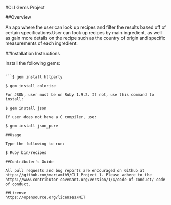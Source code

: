 #CLI Gems Project

##Overview

An app where the user can look up recipes and filter the results based off of certain specifications.User can look up recipes by main ingredient, as well as gain more details on the recipe such as the country of origin and specific measurements of each ingredient.


##Installation Instructions

Install the following gems: 

```$ gem install pry

```$ gem install httparty

$ gem install colorize

For JSON, user must be on Ruby 1.9.2. If not, use this command to install: 

$ gem install json

If user does not have a C compiler, use: 

$ gem install json_pure

##Usage

Type the following to run: 

$ Ruby bin/recipes

##Contributer's Guide

All pull requests and bug reports are encouraged on Github at https://github.com/mariamfh9/CLI_Project_1. Please adhere to the https://www.contributor-covenant.org/version/1/4/code-of-conduct/ code of conduct. 

##License
https://opensource.org/licenses/MIT
